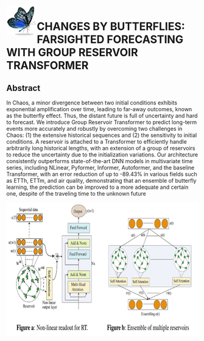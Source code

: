 <img align="left" width="80" height="80" alt="Md Kowsher" src="assets/title.png"/>

#  CHANGES BY BUTTERFLIES: FARSIGHTED FORECASTING WITH GROUP RESERVOIR TRANSFORMER
## Abstract
In Chaos, a minor divergence between two initial conditions exhibits exponential amplification over time, leading to far-away outcomes, known as the butterfly effect. Thus, the distant future is full of uncertainty and hard to forecast.   We introduce Group Reservoir Transformer to predict long-term events more accurately and robustly by overcoming two challenges in Chaos:  (1) the extensive historical sequences and (2) the sensitivity to initial conditions. A reservoir is attached to a Transformer to efficiently handle arbitrarily long historical lengths, with an extension of a group of reservoirs to reduce the uncertainty due to the initialization variations.  Our architecture consistently outperforms state-of-the-art DNN models in multivariate time series, including NLinear, Pyformer, Informer, Autoformer, and the baseline Transformer, with an error reduction of up to -89.43\% in various fields such as ETTh, ETTm, and air quality, demonstrating that an ensemble of butterfly learning, the prediction can be improved to a more adequate and certain one, despite of the traveling time to the unknown future

<img align="left" width="600" height="350" alt="Md Kowsher" src="assets/method.png"/>
